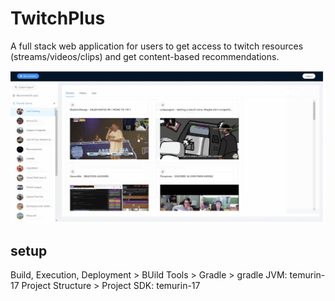 # TwitchPlus
A full stack web application for users to get access to twitch resources (streams/videos/clips) and get content-based recommendations.

<img width="628" alt="twitchplus display" src="https://github.com/XiwenK/TwitchPlus/blob/main/twitchplus%20display.png">

## setup
Build, Execution, Deployment > BUild Tools > Gradle > gradle JVM: temurin-17
Project Structure > Project SDK: temurin-17
